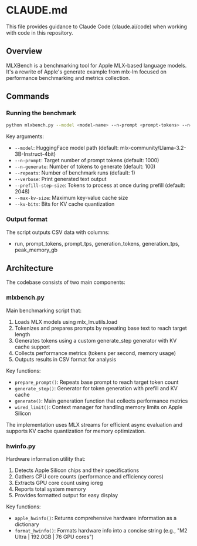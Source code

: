 # CLAUDE.md

This file provides guidance to Claude Code (claude.ai/code) when working with code in this repository.

## Overview

MLXBench is a benchmarking tool for Apple MLX-based language models. It's a rewrite of Apple's generate example from mlx-lm focused on performance benchmarking and metrics collection.

## Commands

### Running the benchmark
```bash
python mlxbench.py --model <model-name> --n-prompt <prompt-tokens> --n-generate <generation-tokens> --repeats <num-runs>
```

Key arguments:
- `--model`: HuggingFace model path (default: mlx-community/Llama-3.2-3B-Instruct-4bit)
- `--n-prompt`: Target number of prompt tokens (default: 1000)
- `--n-generate`: Number of tokens to generate (default: 100)
- `--repeats`: Number of benchmark runs (default: 1)
- `--verbose`: Print generated text output
- `--prefill-step-size`: Tokens to process at once during prefill (default: 2048)
- `--max-kv-size`: Maximum key-value cache size
- `--kv-bits`: Bits for KV cache quantization

### Output format
The script outputs CSV data with columns:
- run, prompt_tokens, prompt_tps, generation_tokens, generation_tps, peak_memory_gb

## Architecture

The codebase consists of two main components:

### mlxbench.py
Main benchmarking script that:
1. Loads MLX models using mlx_lm.utils.load
2. Tokenizes and prepares prompts by repeating base text to reach target length
3. Generates tokens using a custom generate_step generator with KV cache support
4. Collects performance metrics (tokens per second, memory usage)
5. Outputs results in CSV format for analysis

Key functions:
- `prepare_prompt()`: Repeats base prompt to reach target token count
- `generate_step()`: Generator for token generation with prefill and KV cache
- `generate()`: Main generation function that collects performance metrics
- `wired_limit()`: Context manager for handling memory limits on Apple Silicon

The implementation uses MLX streams for efficient async evaluation and supports KV cache quantization for memory optimization.

### hwinfo.py
Hardware information utility that:
1. Detects Apple Silicon chips and their specifications
2. Gathers CPU core counts (performance and efficiency cores)
3. Extracts GPU core count using ioreg
4. Reports total system memory
5. Provides formatted output for easy display

Key functions:
- `apple_hwinfo()`: Returns comprehensive hardware information as a dictionary
- `format_hwinfo()`: Formats hardware info into a concise string (e.g., "M2 Ultra | 192.0GB | 76 GPU cores")